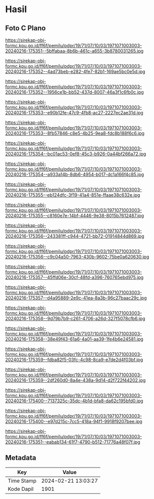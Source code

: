 # Hasil

## Foto C Plano

https://sirekap-obj-formc.kpu.go.id/ff6f/pemilu/pdpr/19/71/07/10/03/1971071003003-20240216-175351--5bffabaa-8b6b-461c-a655-3b8780031265.jpg

https://sirekap-obj-formc.kpu.go.id/ff6f/pemilu/pdpr/19/71/07/10/03/1971071003003-20240216-175352--4ad73beb-e282-4fe7-82b1-169ae5bc0e5d.jpg

https://sirekap-obj-formc.kpu.go.id/ff6f/pemilu/pdpr/19/71/07/10/03/1971071003003-20240216-175352--1956ce1b-bb52-437d-8007-46a3f1c6fb0c.jpg

https://sirekap-obj-formc.kpu.go.id/ff6f/pemilu/pdpr/19/71/07/10/03/1971071003003-20240216-175353--e90b12fe-47c9-4fb8-ac27-2227ec2ae31d.jpg

https://sirekap-obj-formc.kpu.go.id/ff6f/pemilu/pdpr/19/71/07/10/03/1971071003003-20240216-175353--8fb57846-c8e5-4b25-9ea8-fdc8b188f6c6.jpg

https://sirekap-obj-formc.kpu.go.id/ff6f/pemilu/pdpr/19/71/07/10/03/1971071003003-20240216-175354--bc01ac53-0ef8-45c3-b926-0a44bf266a72.jpg

https://sirekap-obj-formc.kpu.go.id/ff6f/pemilu/pdpr/19/71/07/10/03/1971071003003-20240216-175354--a933a14b-8db6-4954-b017-dc1a166f4c85.jpg

https://sirekap-obj-formc.kpu.go.id/ff6f/pemilu/pdpr/19/71/07/10/03/1971071003003-20240216-175355--eb124dfc-3f19-41a4-851e-ffaae38c632e.jpg

https://sirekap-obj-formc.kpu.go.id/ff6f/pemilu/pdpr/19/71/07/10/03/1971071003003-20240216-175355--c8160e7e-14bf-4446-9e38-8015b7612487.jpg

https://sirekap-obj-formc.kpu.go.id/ff6f/pemilu/pdpr/19/71/07/10/03/1971071003003-20240216-175356--243381ff-c944-4721-bb72-01914844d869.jpg

https://sirekap-obj-formc.kpu.go.id/ff6f/pemilu/pdpr/19/71/07/10/03/1971071003003-20240216-175356--c9c04a50-7963-430b-9602-75be0a620630.jpg

https://sirekap-obj-formc.kpu.go.id/ff6f/pemilu/pdpr/19/71/07/10/03/1971071003003-20240216-175357--45ffd06e-30cf-48fd-a396-760765ebd975.jpg

https://sirekap-obj-formc.kpu.go.id/ff6f/pemilu/pdpr/19/71/07/10/03/1971071003003-20240216-175357--d4a95889-2e9c-41ea-8a3b-96c27baac29c.jpg

https://sirekap-obj-formc.kpu.go.id/ff6f/pemilu/pdpr/19/71/07/10/03/1971071003003-20240216-175358--9d79b7b9-c261-4706-a26d-327f5078cfb6.jpg

https://sirekap-obj-formc.kpu.go.id/ff6f/pemilu/pdpr/19/71/07/10/03/1971071003003-20240216-175358--38e49f43-61a6-4a01-aa39-1fe4b6e24581.jpg

https://sirekap-obj-formc.kpu.go.id/ff6f/pemilu/pdpr/19/71/07/10/03/1971071003003-20240216-175359--fdba82f5-03fc-4c98-8ca9-e7de2d4f03bf.jpg

https://sirekap-obj-formc.kpu.go.id/ff6f/pemilu/pdpr/19/71/07/10/03/1971071003003-20240216-175359--2df260d0-8a4e-438a-9d14-d2f722f44202.jpg

https://sirekap-obj-formc.kpu.go.id/ff6f/pemilu/pdpr/19/71/07/10/03/1971071003003-20240216-175400--7137325c-35dc-4b1d-bfa8-da62c195bfd0.jpg

https://sirekap-obj-formc.kpu.go.id/ff6f/pemilu/pdpr/19/71/07/10/03/1971071003003-20240216-175400--e97d215c-7cc5-418a-94f1-9918f9207bee.jpg

https://sirekap-obj-formc.kpu.go.id/ff6f/pemilu/pdpr/19/71/07/10/03/1971071003003-20240216-175351--eabab134-61f7-4790-b512-71776a48f07f.jpg


## Metadata

| Key        | Value               |
| ---------- | ------------------- |
| Time Stamp | 2024-02-21 13:03:27 |
| Kode Dapil | 1901                |



